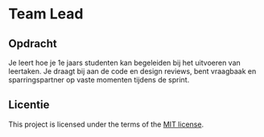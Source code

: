 # Team Lead

## Opdracht
Je leert hoe je 1e jaars studenten kan begeleiden bij het uitvoeren van leertaken. Je draagt bij aan de code en design reviews, bent vraagbaak en sparringspartner op vaste momenten tijdens de sprint.

## Licentie

This project is licensed under the terms of the [MIT license](./LICENSE).
